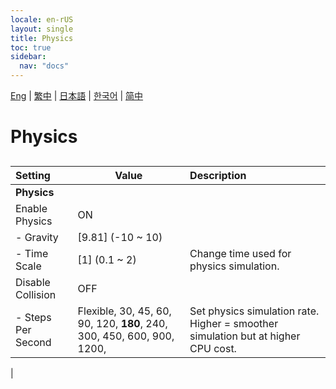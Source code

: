 ```yaml
---
locale: en-rUS
layout: single
title: Physics
toc: true
sidebar:
  nav: "docs"
---
```

[Eng](/dancexr/menu/2025.4/system/physics) | [繁中](/tw/dancexr/menu/2025.4/system/physics) | [日本語](/jp/dancexr/menu/2025.4/system/physics) | [한국어](/kr/dancexr/menu/2025.4/system/physics) | [简中](/zh/dancexr/menu/2025.4/system/physics)

# Physics

## 

| Setting | Value | Description |
| :--- | --- | :--- |
|**Physics** | | 
| Enable Physics | ON | 
|- Gravity | [9.81] (-10 ~ 10) | 
|- Time Scale | [1] (0.1 ~ 2) | Change time used for physics simulation.
| Disable Collision | OFF | 
|- Steps Per Second | Flexible, 30, 45, 60, 90, 120, **180**, 240, 300, 450, 600, 900, 1200,  | Set physics simulation rate. Higher = smoother simulation but at higher CPU cost.
|

